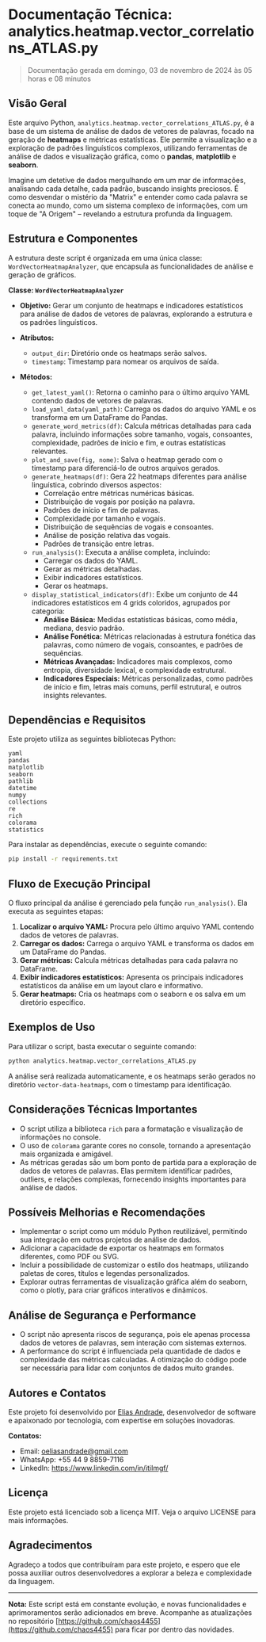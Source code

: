 # Documentação Técnica: analytics.heatmap.vector_correlations_ATLAS.py

> Documentação gerada em domingo, 03 de novembro de 2024 às 05 horas e 08 minutos

## Visão Geral

Este arquivo Python, `analytics.heatmap.vector_correlations_ATLAS.py`,  é a base de um sistema de análise de dados de vetores de palavras, focado na geração de **heatmaps** e métricas estatísticas. Ele permite a visualização e a exploração de padrões linguísticos complexos, utilizando ferramentas de análise de dados e visualização gráfica, como o **pandas**, **matplotlib** e **seaborn**. 

Imagine um detetive de dados mergulhando em um mar de informações,  analisando cada detalhe, cada padrão, buscando insights preciosos.  É como desvendar o mistério da "Matrix" e entender como cada palavra se conecta ao mundo, como um sistema complexo de informações,  com um toque de "A Origem" – revelando a estrutura profunda da linguagem.

## Estrutura e Componentes

A estrutura deste script é organizada em uma única classe: `WordVectorHeatmapAnalyzer`, que encapsula as funcionalidades de análise e geração de gráficos.

**Classe: `WordVectorHeatmapAnalyzer`**

* **Objetivo:** Gerar um conjunto de heatmaps e indicadores estatísticos para análise de dados de vetores de palavras, explorando a estrutura e os padrões linguísticos.

* **Atributos:**
    * `output_dir`: Diretório onde os heatmaps serão salvos.
    * `timestamp`: Timestamp para nomear os arquivos de saída.
    
* **Métodos:**
    * `get_latest_yaml()`: Retorna o caminho para o último arquivo YAML contendo dados de vetores de palavras.
    * `load_yaml_data(yaml_path)`: Carrega os dados do arquivo YAML e os transforma em um DataFrame do Pandas.
    * `generate_word_metrics(df)`: Calcula métricas detalhadas para cada palavra, incluindo informações sobre tamanho, vogais, consoantes, complexidade, padrões de início e fim, e outras estatísticas relevantes.
    * `plot_and_save(fig, nome)`: Salva o heatmap gerado com o timestamp para diferenciá-lo de outros arquivos gerados.
    * `generate_heatmaps(df)`: Gera 22 heatmaps diferentes para análise linguística, cobrindo diversos aspectos:
        * Correlação entre métricas numéricas básicas.
        * Distribuição de vogais por posição na palavra.
        * Padrões de início e fim de palavras.
        * Complexidade por tamanho e vogais.
        * Distribuição de sequências de vogais e consoantes.
        * Análise de posição relativa das vogais.
        * Padrões de transição entre letras.
    * `run_analysis()`: Executa a análise completa, incluindo:
        * Carregar os dados do YAML.
        * Gerar as métricas detalhadas.
        * Exibir indicadores estatísticos.
        * Gerar os heatmaps.
    * `display_statistical_indicators(df)`: Exibe um conjunto de 44 indicadores estatísticos em 4 grids coloridos, agrupados por categoria:
        * **Análise Básica:** Medidas estatísticas básicas, como média, mediana, desvio padrão.
        * **Análise Fonética:** Métricas relacionadas à estrutura fonética das palavras, como número de vogais, consoantes, e padrões de sequências.
        * **Métricas Avançadas:** Indicadores mais complexos, como entropia, diversidade lexical, e complexidade estrutural.
        * **Indicadores Especiais:** Métricas personalizadas, como padrões de início e fim, letras mais comuns, perfil estrutural, e outros insights relevantes. 


## Dependências e Requisitos

Este projeto utiliza as seguintes bibliotecas Python:

```
yaml
pandas
matplotlib
seaborn
pathlib
datetime
numpy
collections
re
rich
colorama
statistics
```

Para instalar as dependências, execute o seguinte comando:

```bash
pip install -r requirements.txt
```

## Fluxo de Execução Principal

O fluxo principal da análise é gerenciado pela função `run_analysis()`. Ela executa as seguintes etapas:

1. **Localizar o arquivo YAML:** Procura pelo último arquivo YAML contendo dados de vetores de palavras.
2. **Carregar os dados:** Carrega o arquivo YAML e transforma os dados em um DataFrame do Pandas.
3. **Gerar métricas:** Calcula métricas detalhadas para cada palavra no DataFrame.
4. **Exibir indicadores estatísticos:** Apresenta os principais indicadores estatísticos da análise em um layout claro e informativo.
5. **Gerar heatmaps:** Cria os heatmaps com o seaborn e os salva em um diretório específico.

## Exemplos de Uso

Para utilizar o script, basta executar o seguinte comando:

```bash
python analytics.heatmap.vector_correlations_ATLAS.py
```

A análise será realizada automaticamente, e os heatmaps serão gerados no diretório `vector-data-heatmaps`, com o timestamp para identificação.

## Considerações Técnicas Importantes

* O script utiliza a biblioteca `rich` para a formatação e visualização de informações no console. 
* O uso de `colorama` garante cores no console, tornando a apresentação mais organizada e amigável.
* As métricas geradas são um bom ponto de partida para a exploração de dados de vetores de palavras. Elas permitem identificar padrões, outliers, e relações complexas, fornecendo insights importantes para análise de dados. 

## Possíveis Melhorias e Recomendações

* Implementar o script como um módulo Python reutilizável, permitindo sua integração em outros projetos de análise de dados.
* Adicionar a capacidade de exportar os heatmaps em formatos diferentes, como PDF ou SVG.
* Incluir a possibilidade de customizar o estilo dos heatmaps, utilizando paletas de cores, títulos e legendas personalizados.
* Explorar outras ferramentas de visualização gráfica além do seaborn, como o plotly, para criar gráficos interativos e dinâmicos.

## Análise de Segurança e Performance

* O script não apresenta riscos de segurança, pois ele apenas processa dados de vetores de palavras, sem interação com sistemas externos.
* A performance do script é influenciada pela quantidade de dados e complexidade das métricas calculadas. A otimização do código pode ser necessária para lidar com conjuntos de dados muito grandes. 

## Autores e Contatos

Este projeto foi desenvolvido por [Elias Andrade](https://github.com/chaos4455), desenvolvedor de software e apaixonado por tecnologia, com expertise em soluções inovadoras.

**Contatos:**

* Email: oeliasandrade@gmail.com
* WhatsApp: +55 44 9 8859-7116
* LinkedIn: https://www.linkedin.com/in/itilmgf/

##  Licença

Este projeto está licenciado sob a licença MIT. Veja o arquivo LICENSE para mais informações.

##  Agradecimentos

Agradeço a todos que contribuíram para este projeto, e espero que ele possa auxiliar outros desenvolvedores a explorar a beleza e complexidade da linguagem.

---

**Nota:** Este script está em constante evolução, e novas funcionalidades e aprimoramentos serão adicionados em breve. Acompanhe as atualizações no repositório  [https://github.com/chaos4455](https://github.com/chaos4455) para ficar por dentro das novidades. 
